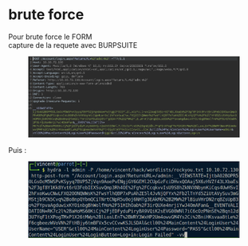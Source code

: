 # brute force

Pour brute force le FORM\
capture de la requete avec BURPSUITE

<div align="left" data-full-width="true">

<figure><img src="../.gitbook/assets/image (31).png" alt=""><figcaption></figcaption></figure>

</div>

Puis :

<figure><img src="../.gitbook/assets/image (1) (1) (1) (1) (1).png" alt=""><figcaption></figcaption></figure>


